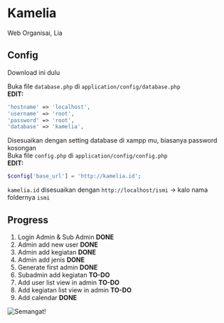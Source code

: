 # Kamelia

Web Organisai, Lia

## Config
Download ini dulu

Buka file ```database.php``` di ```application/config/database.php```  
__EDIT:__
```php
'hostname' => 'localhost',
'username' => 'root',
'password' => 'root',
'database' => 'kamelia',
```
Disesuaikan dengan setting database di xampp mu, biasanya password kosongan  
Buka file ```config.php``` di ```application/config/config.php```  
__EDIT:__

```php
$config['base_url'] = 'http://kamelia.id'; 
```
```kamelia.id``` disesuaikan dengan ```http://localhost/ismi``` -> kalo nama foldernya ```ismi```

## Progress
1. Login Admin & Sub Admin __DONE__
2. Admin add new user __DONE__
3. Admin add kegiatan __DONE__
4. Admin add jenis __DONE__
5. Generate first admin __DONE__
6. Subadmin add kegiatan __TO-DO__
7. Add user list view in admin __TO-DO__
8. Add kegiatan list view in admin __TO-DO__
9. Add calendar __DONE__

![Semangat!](https://i.pinimg.com/originals/7a/d2/81/7ad2818cd9713097dbdbfd20ff4b08dd.png)
